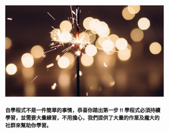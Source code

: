 # ![](/assets/cheer.jpg)

### 自學程式不是一件簡單的事情，恭喜你踏出第一步 !! 學程式必須持續學習，並需要大量練習，不用擔心，我們提供了大量的作業及龐大的社群來幫助你學習。



